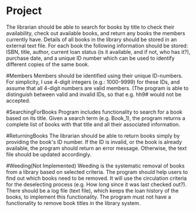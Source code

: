 # Project
The librarian should be able to search for books by title to check their availability, check out available books, and return any books the members currently have. Details of all books in the library should be stored in an external text file. For each book the following information should be stored: ISBN, title, author, current loan status (is it available, and if not, who has it?), purchase date, and a unique ID number which can be used to identify different copies of the same book.

#Members
Members should be identified using their unique ID-numbers. For simplicity, I use 4-digit integers (e.g.: 1000-9999) for these IDs, and assume that all 4-digit numbers are valid members. (The program is able to distinguish between valid and invalid IDs, so that e.g. hh9# would not be accepted.

#SearchingForBooks
Program includes functionality to search for a book based on its title. Given a search term (e.g. Book_1), the program returns a complete list of books with that title and all their associated information.

#ReturningBooks
The librarian should be able to return books simply by providing the book's ID number. If the ID is invalid, or the book is already available, the program should return an error message. Otherwise, the text file should be updated accordingly.

#Weeding(Not Implemented)
Weeding is the systematic removal of books from a library based on selected criteria. The program should help users to find out which books need to be removed.  It will use the circulation criteria for the deselecting process (e.g. How long since it was last checked out?). There should be a log file (text file), which keeps the loan history of the books, to implement this functionality. The program must not have a functionality to remove book titles in the library system.
